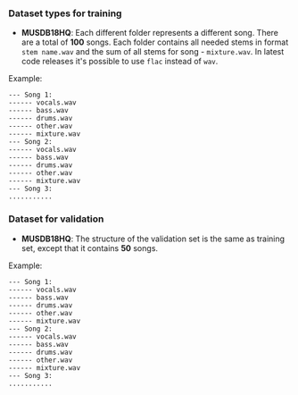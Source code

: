 ### Dataset types for training

* **MUSDB18HQ**: Each different folder represents a different song. There are a total of **100** songs. Each folder contains all needed stems in format `stem name.wav` and the sum of all stems for song - `mixture.wav`.  In latest code releases it's possible to use `flac` instead of `wav`. 

Example:
```
--- Song 1:
------ vocals.wav  
------ bass.wav 
------ drums.wav
------ other.wav
------ mixture.wav
--- Song 2:
------ vocals.wav  
------ bass.wav 
------ drums.wav
------ other.wav
------ mixture.wav
--- Song 3:
...........
```

### Dataset for validation

* **MUSDB18HQ**: The structure of the validation set is the same as training set, except that it contains **50** songs.

Example:
```
--- Song 1:
------ vocals.wav  
------ bass.wav 
------ drums.wav
------ other.wav
------ mixture.wav
--- Song 2:
------ vocals.wav  
------ bass.wav 
------ drums.wav
------ other.wav
------ mixture.wav
--- Song 3:
...........
```